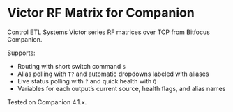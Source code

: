 # Victor RF Matrix for Companion

Control ETL Systems Victor series RF matrices over TCP from Bitfocus Companion.

Supports:
- Routing with short switch command `s`
- Alias polling with `T?` and automatic dropdowns labeled with aliases
- Live status polling with `?` and quick health with `Q`
- Variables for each output’s current source, health flags, and alias names

Tested on Companion 4.1.x.
